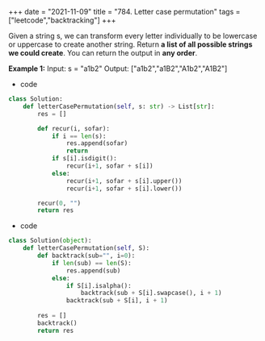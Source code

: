 
+++ 
date = "2021-11-09"
title = "784. Letter case permutation"
tags = ["leetcode","backtracking"]
+++

Given a string s, we can transform every letter individually to be lowercase or uppercase to create another string.
Return __a list of all possible strings we could create__. You can return the output in **any order**.
 
**Example 1:**
Input: s = "a1b2" Output: ["a1b2","a1B2","A1b2","A1B2"]

- code
```py
class Solution:
    def letterCasePermutation(self, s: str) -> List[str]:
        res = []

        def recur(i, sofar):
            if i == len(s): 
                res.append(sofar)
                return
            if s[i].isdigit():
                recur(i+1, sofar + s[i])
            else:
                recur(i+1, sofar + s[i].upper())
                recur(i+1, sofar + s[i].lower())

        recur(0, "")
        return res

```
- code
```py
class Solution(object):
    def letterCasePermutation(self, S):
        def backtrack(sub="", i=0):
            if len(sub) == len(S):
                res.append(sub)
            else:
                if S[i].isalpha():
                    backtrack(sub + S[i].swapcase(), i + 1)
                backtrack(sub + S[i], i + 1)
                
        res = []
        backtrack()
        return res

```
